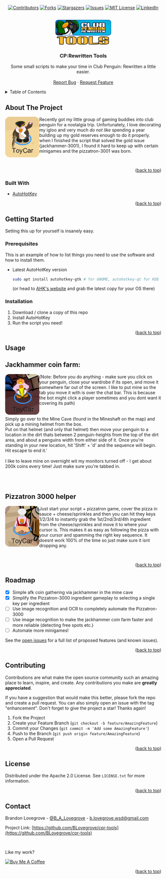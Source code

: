 <div id="top"></div>

<div style="text-align: center;">

[![Contributors][contributors-shield]][contributors-url]
[![Forks][forks-shield]][forks-url]
[![Stargazers][stars-shield]][stars-url]
[![Issues][issues-shield]][issues-url]
[![MIT License][license-shield]][license-url]
[![LinkedIn][linkedin-shield]][linkedin-url]

</div>

<!-- PROJECT LOGO -->
<br />
<div align="center">
  <a href="https://github.com/BLovegrove/cpr-tools">
    <img src="images/logo.png" alt="Logo" width="180" height="80">
  </a>

<h3 align="center">CP:Rewritten Tools</h3>

  <p align="center">
    Some small scripts to make your time in Club Penguin: Rewritten a little easier.
    <!-- <br />
    <a href="https://github.com/BLovegrove/cpr-tools"><strong>Explore the docs »</strong></a> -->
    <br />
    <br />
    <!-- <a href="https://github.com/BLovegrove/cpr-tools">View Demo</a>
    · -->
    <a href="https://github.com/BLovegrove/cpr-tools/issues">Report Bug</a>
    ·
    <a href="https://github.com/BLovegrove/cpr-tools/issues">Request Feature</a>
  </p>
</div>



<!-- TABLE OF CONTENTS -->
<details>
  <summary>Table of Contents</summary>
  <ol>
    <li>
      <a href="#about-the-project">About The Project</a>
      <ul>
        <li><a href="#built-with">Built With</a></li>
      </ul>
    </li>
    <li>
      <a href="#getting-started">Getting Started</a>
      <ul>
        <li><a href="#prerequisites">Prerequisites</a></li>
        <li><a href="#installation">Installation</a></li>
      </ul>
    </li>
    <li><a href="#usage">Usage</a></li>
    <li><a href="#roadmap">Roadmap</a></li>
    <li><a href="#contributing">Contributing</a></li>
    <li><a href="#license">License</a></li>
    <li><a href="#contact">Contact</a></li>
    <li><a href="#acknowledgments">Acknowledgments</a></li>
  </ol>
</details>



<!-- ABOUT THE PROJECT -->
## About The Project

<img src="images/ToyCar.png" style='vertical-align:middle;border-radius:10px;' align="left">
<p align="left">
Recently got my little group of gaming buddies into club penguin for a nostalgia trip. 
Unfortunately, I love decorating my igloo and very much <i>do not like</i> 
spending a year building up my gold reserves enough to do it properly.
<br/>when I finished the script that solved the gold issue (jackhammer-3001), 
I found it hard to keep up with certain minigames and the pizzatron-3001 was born.
</p>
<br/>


<p align="right">(<a href="#top">back to top</a>)</p>



### Built With

* [AutoHotKey](https://www.autohotkey.com/)


<p align="right">(<a href="#top">back to top</a>)</p>



<!-- GETTING STARTED -->
## Getting Started

Setting this up for yourself is insanely easy.

### Prerequisites

This is an example of how to list things you need to use the software and how to install them.
* Latest AutoHotKey version
  ```sh
  sudo apt install autohotkey-gtk # for GNOME, autohotkey-qt for KDE
  ```
  (or head to [AHK's website](https://www.autohotkey.com/) and grab the latest copy for your OS there)

### Installation

1. Download / clone a copy of this repo
2. Install AutoHotKey
3. Run the script you need!

<p align="right">(<a href="#top">back to top</a>)</p>



<!-- USAGE EXAMPLES -->
## Usage

<h2>Jackhammer coin farm:</h2>
<img src="images/ToyCarDigging.png" style='vertical-align:middle;border-radius:10px;' align="left">
<p align="left">
(Note: Before you do anything - make sure you click on your penguin, close your wardrobe if its open, and move it somewhere far out of the screen. 
I like to put mine so the tab you move it with is over the chat bar. This is because the bot might click a player sometimes and you dont want it covering 
its path)
<br/><br/><br/>
Simply go over to the Mine Cave (found in the Mineshaft on the map) and pick up a mining helmet from the box.<br/>
Put on that helmet (and only that helmet) then move your penguin to a location in the dirt thats between 2 penguin-heights from the top of the dirt area, and  
about a penguins width from either side of it. Once you're standing in your new location, hit 'Shift' + 'd' and the sequence will begin.<br/>
Hit escape to end it.'
<br/><br/>
I like to leave mine on overnight wit my monitors turned off - I get about 200k coins every time! Just make sure you're tabbed in.
</p>

<br/><br/>

<h2>Pizzatron 3000 helper</h2>
<img src="images/ToyCarPizza.png" style='vertical-align:middle;border-radius:10px;' align="left">
<p align="left">
Just start your script + pizzatron game, cover the pizza in sauce + cheese/sprinkles and then you can hit they keys 1/2/3/4 to 
instantly grab the 1st/2nd/3rd/4th ingredient from the cheese/sprinkles and move it to where your cursor is. This makes it as easy as 
following the pizza with your cursor and spamming the right key sequence. It doesnt work 100% of the time so just make sure it isnt dropping any.
</p>
<br/>

<p align="right">(<a href="#top">back to top</a>)</p>



<!-- ROADMAP -->
## Roadmap

- [X] Simple afk coin gathering via jackhammer in the mine cave
- [X] Simplify the Pizzatron-3000 ingredient gameplay to selecting a single key per ingredient
- [ ] Use image recognition and OCR to completely automate the Pizzatron-3000
- [ ] Use image recognition to make the jackhammer coin farm faster and more reliable (detecting free spots etc.)
- [ ] Automate more minigames!

See the [open issues](https://github.com/BLovegrove/cpr-tools/issues) for a full list of proposed features (and known issues).

<p align="right">(<a href="#top">back to top</a>)</p>



<!-- CONTRIBUTING -->
## Contributing

Contributions are what make the open source community such an amazing place to learn, inspire, and create. Any contributions you make are **greatly appreciated**.

If you have a suggestion that would make this better, please fork the repo and create a pull request. You can also simply open an issue with the tag "enhancement".
Don't forget to give the project a star! Thanks again!

1. Fork the Project
2. Create your Feature Branch (`git checkout -b feature/AmazingFeature`)
3. Commit your Changes (`git commit -m 'Add some AmazingFeature'`)
4. Push to the Branch (`git push origin feature/AmazingFeature`)
5. Open a Pull Request

<p align="right">(<a href="#top">back to top</a>)</p>



<!-- LICENSE -->
## License

Distributed under the Apache 2.0 License. See `LICENSE.txt` for more information.

<p align="right">(<a href="#top">back to top</a>)</p>



<!-- CONTACT -->
## Contact
Brandon Lovegrove - [@B_A_Lovegrove](https://twitter.com/B_A_Lovegrove) - b.lovegrove.wsd@gmail.com

Project Link: [https://github.com/BLovegrove/cpr-tools](https://github.com/BLovegrove/cpr-tools)

<br />

Like my work?

<a href="https://www.buymeacoffee.com/blovegrove" target="_blank"><img src="https://cdn.buymeacoffee.com/buttons/v2/default-yellow.png" alt="Buy Me A Coffee" height="60px" width="217px" ></a>

<p align="right">(<a href="#top">back to top</a>)</p>


<!-- MARKDOWN LINKS & IMAGES -->
<!-- https://www.markdownguide.org/basic-syntax/#reference-style-links -->
[contributors-shield]: https://img.shields.io/github/contributors/BLovegrove/cpr-tools.svg?style=for-the-badge
[contributors-url]: https://github.com/BLovegrove/cpr-tools/graphs/contributors
[forks-shield]: https://img.shields.io/github/forks/BLovegrove/cpr-tools.svg?style=for-the-badge
[forks-url]: https://github.com/BLovegrove/cpr-tools/network/members
[stars-shield]: https://img.shields.io/github/stars/BLovegrove/cpr-tools.svg?style=for-the-badge
[stars-url]: https://github.com/BLovegrove/cpr-tools/stargazers
[issues-shield]: https://img.shields.io/github/issues/BLovegrove/cpr-tools.svg?style=for-the-badge
[issues-url]: https://github.com/BLovegrove/cpr-tools/issues
[license-shield]: https://img.shields.io/github/license/BLovegrove/cpr-tools.svg?style=for-the-badge
[license-url]: https://github.com/BLovegrove/cpr-tools/blob/main/LICENSE.txt
[linkedin-shield]: https://img.shields.io/badge/-LinkedIn-black.svg?style=for-the-badge&logo=linkedin&colorB=555
[linkedin-url]: https://linkedin.com/in/brandon-lovegrove-5ab4181a0
